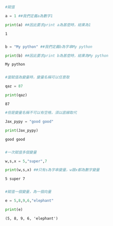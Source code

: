 

```python
#賦值
```


```python
a = 1 ##我們定義a為數字1
```


```python
print(a) ##因此要求print a為甚麼時，結果為1
```

    1
    


```python

```


```python
b = "My python" ##我們定義b為字串My python
```


```python
print(b) ##因此要求print b為甚麼時，結果為My python
```

    My python
    


```python

```


```python
#當賦值為變量時，變量名稱可以任意取
```


```python
qaz = 87
```


```python
print(qaz)
```

    87
    


```python
#但是變量名稱不可以有空格，須以底線取代
```


```python
Jax_pypy = "good good"
```


```python
print(Jax_pypy)
```

    good good
    


```python

```


```python
#一次賦值多個變量
```


```python
w,s,x = 5,"super",7
```


```python
print(w,s,x) ##只有s為字串變量，w跟x都為數字變量
```

    5 super 7
    


```python

```


```python
#賦值一個變量，為一個向量
```


```python
e = 5,8,9,6,"elephant"
```


```python
print(e)
```

    (5, 8, 9, 6, 'elephant')
    
